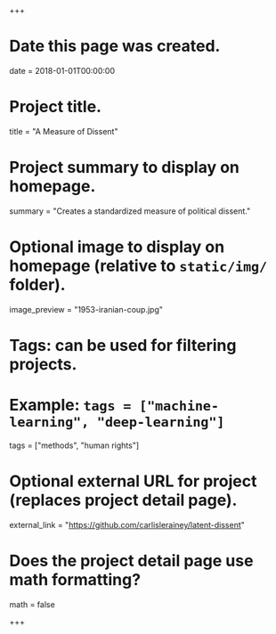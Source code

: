 +++
# Date this page was created.
date = 2018-01-01T00:00:00

# Project title.
title = "A Measure of Dissent"

# Project summary to display on homepage.
summary = "Creates a standardized measure of political dissent."

# Optional image to display on homepage (relative to `static/img/` folder).
image_preview = "1953-iranian-coup.jpg"

# Tags: can be used for filtering projects.
# Example: `tags = ["machine-learning", "deep-learning"]`
tags = ["methods", "human rights"]

# Optional external URL for project (replaces project detail page).
external_link = "https://github.com/carlislerainey/latent-dissent"

# Does the project detail page use math formatting?
math = false

+++

